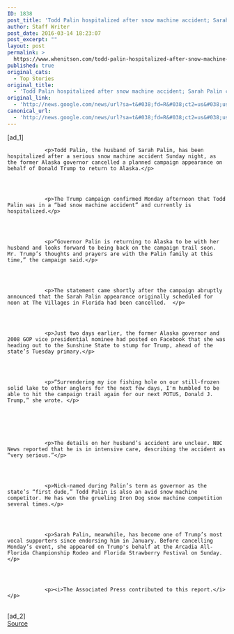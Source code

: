 ```yaml
---
ID: 1838
post_title: 'Todd Palin hospitalized after snow machine accident; Sarah Palin cancels Trump appearance &#8211; Fox News'
author: Staff Writer
post_date: 2016-03-14 18:23:07
post_excerpt: ""
layout: post
permalink: >
  https://www.whenitson.com/todd-palin-hospitalized-after-snow-machine-accident-sarah-palin-cancels-trump-appearance-fox-news/
published: true
original_cats:
  - Top Stories
original_title:
  - 'Todd Palin hospitalized after snow machine accident; Sarah Palin cancels Trump appearance - Fox News'
original_link:
  - 'http://news.google.com/news/url?sa=t&#038;fd=R&#038;ct2=us&#038;usg=AFQjCNFbmyvVi-A2Le8UGMsdF_YzUrX_hw&#038;clid=c3a7d30bb8a4878e06b80cf16b898331&#038;cid=52779061564637&#038;ei=iwHnVtjiG4SHhQGBrLHIDA&#038;url=http://www.foxnews.com/politics/2016/03/14/todd-palin-hospitalized-after-snow-machine-accident-sarah-palin-cancels-trump-appearance.html'
canonical_url:
  - 'http://news.google.com/news/url?sa=t&#038;fd=R&#038;ct2=us&#038;usg=AFQjCNFbmyvVi-A2Le8UGMsdF_YzUrX_hw&#038;clid=c3a7d30bb8a4878e06b80cf16b898331&#038;cid=52779061564637&#038;ei=iwHnVtjiG4SHhQGBrLHIDA&#038;url=http://www.foxnews.com/politics/2016/03/14/todd-palin-hospitalized-after-snow-machine-accident-sarah-palin-cancels-trump-appearance.html'
---
```

 [ad_1]
<br><div readability="77.053795877325">
    
        
        
        
            
                <p>Todd Palin, the husband of Sarah Palin, has been hospitalized after a serious snow machine accident Sunday night, as the former Alaska governor cancelled a planned campaign appearance on behalf of Donald Trump to return to Alaska.</p>                
                

            	 
            
                <p>The Trump campaign confirmed Monday afternoon that Todd Palin was in a “bad snow machine accident” and currently is hospitalized.</p>                
                

            	 
            
                <p>“Governor Palin is returning to Alaska to be with her husband and looks forward to being back on the campaign trail soon. Mr. Trump’s thoughts and prayers are with the Palin family at this time,” the campaign said.</p>                
                

            	 
            
                <p>The statement came shortly after the campaign abruptly announced that the Sarah Palin appearance originally scheduled for noon at The Villages in Florida had been cancelled.  </p>                
                

            	 
            
                <p>Just two days earlier, the former Alaska governor and 2008 GOP vice presidential nominee had posted on Facebook that she was heading out to the Sunshine State to stump for Trump, ahead of the state’s Tuesday primary.</p>                
                

            	 
            
                <p>“Surrendering my ice fishing hole on our still-frozen solid lake to other anglers for the next few days, I'm humbled to be able to hit the campaign trail again for our next POTUS, Donald J. Trump,” she wrote. </p>                
                

            	 
	                
                
            
                <p>The details on her husband’s accident are unclear. NBC News reported that he is in intensive care, describing the accident as “very serious.”</p>                
                

            	 
            
                <p>Nick-named during Palin’s term as governor as the state’s “first dude,” Todd Palin is also an avid snow machine competitor. He has won the grueling Iron Dog snow machine competition several times.</p>                
                

            	 
            
                <p>Sarah Palin, meanwhile, has become one of Trump’s most vocal supporters since endorsing him in January. Before cancelling Monday’s event, she appeared on Trump's behalf at the Arcadia All-Florida Championship Rodeo and Florida Strawberry Festival on Sunday.</p>                
                

            	 
            
                <p><i>The Associated Press contributed to this report.</i></p>                
                

            	 
            

            
                
                    
                
                


 

            
        
    
</div>
<br>[ad_2]
<br><a href="http://news.google.com/news/url?sa=t&#038;fd=R&#038;ct2=us&#038;usg=AFQjCNFbmyvVi-A2Le8UGMsdF_YzUrX_hw&#038;clid=c3a7d30bb8a4878e06b80cf16b898331&#038;cid=52779061564637&#038;ei=iwHnVtjiG4SHhQGBrLHIDA&#038;url=http://www.foxnews.com/politics/2016/03/14/todd-palin-hospitalized-after-snow-machine-accident-sarah-palin-cancels-trump-appearance.html">Source </a>